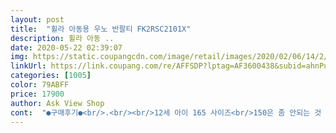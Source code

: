 ```yaml
---
layout: post 
title:  "휠라 아동용 우노 반팔티 FK2RSC2101X" 
description: 휠라 아동 ..
date: 2020-05-22 02:39:07 
img: https://static.coupangcdn.com/image/retail/images/2020/02/06/14/2/54a216ef-24d8-4f5f-a5e0-a8ad43aaf900.jpg 
linkUrl: https://link.coupang.com/re/AFFSDP?lptag=AF3600438&subid=ahnPublicAsk&pageKey=1343369412&itemId=2370798260&vendorItemId=70231297086&traceid=V0-113-1f97916929d43cb2 
categories: [1005] 
color: 79ABFF 
price: 17900 
author: Ask View Shop 
cont:  "●구매후기●<br/>.<br/><br/>12세 아이 165 사이즈<br/>150은 좀 안되는 것 같구요.<br/><br/>5세 아이 120 사이즈<br/>굿!!!!!!!!!!!!<br/>만족해요.<br/><br/>면이 넘 얇지도 두껍지도 않고 딱 좋아요!!<br/>사이즈도 잘 맞고<br/>살짝 통통 해요.<br/> 신축성 좋아 아이들 활동하기에 좋을 싶어요.<br/><br/>색감도 카키가 어두으면 어쩌나 했는데... <br/><br/>수정 /////<br/>요즘 날씨가 너무 더운데 지금부터 입기 딱 좋아요<br/>입혀보니 밝아서 좋습니다.<br/><br/>잘 맞을까 싶어요.<br/><br/>착용샷 사진 올려 봅니다<br/>천도 추천할만 합니다.<br/><br/>초등 5학년 보통체구 아이인데 옷이 아주 딱 잘 맞네요.<br/> 여름에 입히기 좋겠어요^^<br/>초등 5학년 조카 선물로 주려고 구매 한거라 사진은 재대로 못 찍었는데요.<br/><br/>키는 또래 아이들과 비슷한 키구요.<br/><br/>.<br/><br/>12세 아이 165 사이즈<br/>150은 좀 안되는 것 같구요.<br/><br/>5세 아이 120 사이즈<br/>굿!!!!!!!!!!!!<br/>만족해요.<br/><br/>면이 넘 얇지도 두껍지도 않고 딱 좋아요!!<br/>사이즈도 잘 맞고<br/>살짝 통통 해요.<br/> 신축성 좋아 아이들 활동하기에 좋을 싶어요.<br/><br/>색감도 카키가 어두으면 어쩌나 했는데... <br/><br/>수정 /////<br/>요즘 날씨가 너무 더운데 지금부터 입기 딱 좋아요<br/>입혀보니 밝아서 좋습니다.<br/><br/>잘 맞을까 싶어요.<br/><br/>착용샷 사진 올려 봅니다<br/>천도 추천할만 합니다.<br/><br/>초등 5학년 보통체구 아이인데 옷이 아주 딱 잘 맞네요.<br/> 여름에 입히기 좋겠어요^^<br/>초등 5학년 조카 선물로 주려고 구매 한거라 사진은 재대로 못 찍었는데요.<br/><br/>키는 또래 아이들과 비슷한 키구요.<br/><br/>" 
---
```


